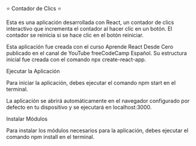 :star: Contador de Clics :star:

Esta es una aplicación desarrollada con React, un contador de clics interactivo que incrementa el contador al hacer clic en un botón. El contador se reinicia si se hace clic en el botón reiniciar.

Esta aplicación fue creada con el curso Aprende React Desde Cero publicado en el canal de YouTube freeCodeCamp Español. Su estructura inicial fue creada con el comando npx create-react-app.

Ejecutar la Aplicación

Para iniciar la aplicación, debes ejecutar el comando npm start en el terminal.

La aplicación se abrirá automáticamente en el navegador configurado por defecto en tu dispositivo y se ejecutará en localhost:3000.

Instalar Módulos

Para instalar los módulos necesarios para la aplicación, debes ejecutar el comando npm install en el terminal.